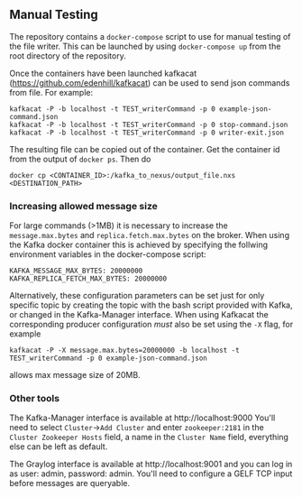## Manual Testing

The repository contains a `docker-compose` script to use for manual testing of the file writer.
This can be launched by using `docker-compose up` from the root directory of the repository.

Once the containers have been launched kafkacat (https://github.com/edenhill/kafkacat) can be used to send json commands from file.
For example:
```
kafkacat -P -b localhost -t TEST_writerCommand -p 0 example-json-command.json
kafkacat -P -b localhost -t TEST_writerCommand -p 0 stop-command.json
kafkacat -P -b localhost -t TEST_writerCommand -p 0 writer-exit.json
```

The resulting file can be copied out of the container. Get the container id from the output of `docker ps`. Then do
```
docker cp <CONTAINER_ID>:/kafka_to_nexus/output_file.nxs <DESTINATION_PATH>
```

### Increasing allowed message size
For large commands (>1MB) it is necessary to increase the `message.max.bytes` and `replica.fetch.max.bytes` on the broker. When using the Kafka docker container this is achieved by specifying the follwing environment variables in the docker-compose script:
```
KAFKA_MESSAGE_MAX_BYTES: 20000000
KAFKA_REPLICA_FETCH_MAX_BYTES: 20000000
```
Alternatively, these configuration parameters can be set just for only specific topic by creating the topic with the bash script provided with Kafka, or changed in the Kafka-Manager interface. When using Kafkacat the corresponding producer configuration _must_ also be set using the `-X` flag, for example
```
kafkacat -P -X message.max.bytes=20000000 -b localhost -t TEST_writerCommand -p 0 example-json-command.json
```
allows max message size of 20MB.

### Other tools
The Kafka-Manager interface is available at http://localhost:9000
You'll need to select `Cluster`->`Add Cluster` and enter `zookeeper:2181` in the `Cluster Zookeeper Hosts` field, a name in the `Cluster Name` field, everything else can be left as default.

The Graylog interface is available at http://localhost:9001 and you can log in as user: admin, password: admin. You'll need to configure a GELF TCP input before messages are queryable.
